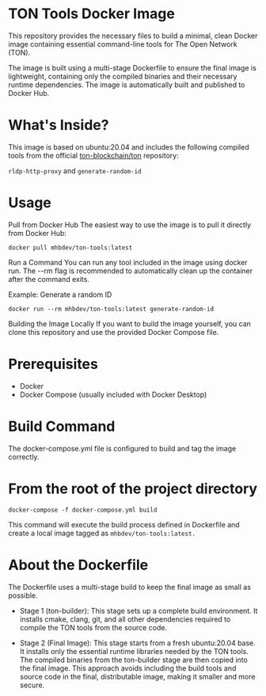 # TON Tools Docker Image 
This repository provides the necessary files to build a minimal, clean Docker image containing essential command-line tools for The Open Network (TON).

The image is built using a multi-stage Dockerfile to ensure the final image is lightweight, containing only the compiled binaries and their necessary runtime dependencies. The image is automatically built and published to Docker Hub.

# What's Inside?
This image is based on ubuntu:20.04 and includes the following compiled tools from the official [ton-blockchain/ton](https://github.com/ton-blockchain/ton.git) repository:

`rldp-http-proxy` and
`generate-random-id`

# Usage
Pull from Docker Hub
The easiest way to use the image is to pull it directly from Docker Hub:

`docker pull mhbdev/ton-tools:latest`

Run a Command
You can run any tool included in the image using docker run. The --rm flag is recommended to automatically clean up the container after the command exits.

Example: Generate a random ID

`docker run --rm mhbdev/ton-tools:latest generate-random-id`

Building the Image Locally
If you want to build the image yourself, you can clone this repository and use the provided Docker Compose file.

# Prerequisites
- Docker
- Docker Compose (usually included with Docker Desktop)

# Build Command
The docker-compose.yml file is configured to build and tag the image correctly.

# From the root of the project directory
`docker-compose -f docker-compose.yml build`

This command will execute the build process defined in Dockerfile and create a local image tagged as `mhbdev/ton-tools:latest.`

# About the Dockerfile
The Dockerfile uses a multi-stage build to keep the final image as small as possible.

* Stage 1 (ton-builder): This stage sets up a complete build environment. It installs cmake, clang, git, and all other dependencies required to compile the TON tools from the source code.

* Stage 2 (Final Image): This stage starts from a fresh ubuntu:20.04 base. It installs only the essential runtime libraries needed by the TON tools. The compiled binaries from the ton-builder stage are then copied into the final image. This approach avoids including the build tools and source code in the final, distributable image, making it smaller and more secure.
